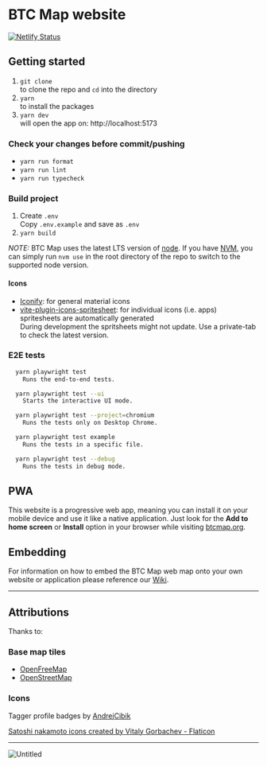 # BTC Map website

[![Netlify Status](https://api.netlify.com/api/v1/badges/8a9b0504-641c-4975-9e2b-daefe43f93e8/deploy-status)](https://app.netlify.com/sites/btcmap/deploys)

## Getting started

1. `git clone`\
   to clone the repo and `cd` into the directory
2. `yarn`\
   to install the packages
3. `yarn dev`\
   will open the app on: http://localhost:5173

### Check your changes before commit/pushing

- `yarn run format`
- `yarn run lint`
- `yarn run typecheck`

### Build project

1. Create `.env`  
   Copy `.env.example` and save as `.env`
1. `yarn build`

_NOTE:_ BTC Map uses the latest LTS version of [node](https://nodejs.org/). If you have [NVM](https://github.com/nvm-sh/nvm), you can simply run `nvm use` in the root directory of the repo to switch to the supported node version.

#### Icons

- [Iconify](https://iconify.design/docs/icon-components/svelte/#iconify-for-svelte): for general material icons
- [vite-plugin-icons-spritesheet](https://github.com/forge-42/vite-plugin-icons-spritesheet): for individual icons (i.e. apps) spritesheets are automatically generated  
  During development the spritsheets might not update. Use a private-tab to check the latest version.

### E2E tests

```sh
  yarn playwright test
    Runs the end-to-end tests.

  yarn playwright test --ui
    Starts the interactive UI mode.

  yarn playwright test --project=chromium
    Runs the tests only on Desktop Chrome.

  yarn playwright test example
    Runs the tests in a specific file.

  yarn playwright test --debug
    Runs the tests in debug mode.
```

## PWA

This website is a progressive web app, meaning you can install it on your mobile device and use it like a native application. Just look for the **Add to home screen** or **Install** option in your browser while visiting [btcmap.org](https://btcmap.org).

## Embedding

For information on how to embed the BTC Map web map onto your own website or application please reference our [Wiki](https://www.wiki.btcmap.org/general/embedding.html).

---

## Attributions

Thanks to:

### Base map tiles

- [OpenFreeMap](https://openfreemap.org/)
- [OpenStreetMap](https://www.openstreetmap.org)

### Icons

Tagger profile badges by [AndrejCibik](https://twitter.com/AndrejCibik)

<a href="https://www.flaticon.com/free-icons/satoshi-nakamoto" title="satoshi nakamoto icons">Satoshi nakamoto icons created by Vitaly Gorbachev - Flaticon</a>

---

![Untitled](https://user-images.githubusercontent.com/85003930/194117128-2f96bafd-2379-407a-a584-6c03396a42cc.png)
